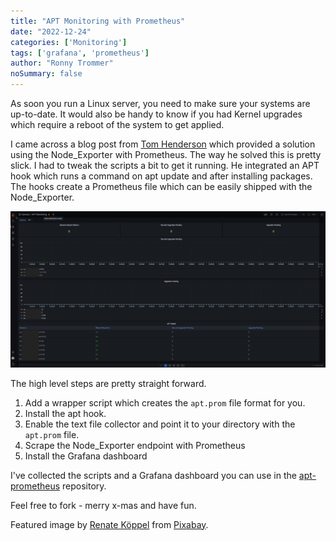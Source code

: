 ```yaml
---
title: "APT Monitoring with Prometheus"
date: "2022-12-24"
categories: ['Monitoring']
tags: ['grafana', 'prometheus']
author: "Ronny Trommer"
noSummary: false
---
```


As soon you run a Linux server, you need to make sure your systems are up-to-date.
It would also be handy to know if you had Kernel upgrades which require a reboot of the system to get applied.

I came across a blog post from [Tom Henderson](https://tom-henderson.github.io/2020/12/04/apt-grafana-prometheus.html) which provided a solution using the Node_Exporter with Prometheus.
The way he solved this is pretty slick.
I had to tweak the scripts a bit to get it running.
He integrated an APT hook which runs a command on apt update and after installing packages.
The hooks create a Prometheus file which can be easily shipped with the Node_Exporter.

![](apt-monitoring-screenshot.png)

The high level steps are pretty straight forward.
1. Add a wrapper script which creates the `apt.prom` file format for you.
2. Install the apt hook.
3. Enable the text file collector and point it to your directory with the `apt.prom` file.
4. Scrape the Node_Exporter endpoint with Prometheus
5. Install the Grafana dashboard

I've collected the scripts and a Grafana dashboard you can use in the [apt-prometheus](https://github.com/labmonkeys-space/apt-prometheus) repository.

Feel free to fork - merry x-mas and have fun.

Featured image by [Renate Köppel](https://pixabay.com/users/renateko-15186262/?utm_source=link-attribution&amp;utm_medium=referral&amp;utm_campaign=image&amp;utm_content=6006042) from [Pixabay](https://pixabay.com//?utm_source=link-attribution&amp;utm_medium=referral&amp;utm_campaign=image&amp;utm_content=6006042).